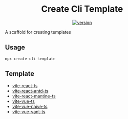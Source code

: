 <h1 align="center">Create Cli Template</h1>
<div align="center">
  <a href="https://npmjs.org/package/prompts">
    <img src="https://img.shields.io/npm/v/create-cli-template" alt="version" />
  </a>
</div>

A scaffold for creating templates

## Usage
```shell
npx create-cli-template
```

## Template
* [vite-react-ts](https://github.com/blackawn/create-cli-template/tree/vite-react-ts)
* [vite-react-antd-ts](https://github.com/blackawn/create-cli-template/tree/vite-react-antd-ts)
* [vite-react-mantine-ts](https://github.com/blackawn/create-cli-template/tree/vite-react-mantine-ts)
* [vite-vue-ts](https://github.com/blackawn/create-cli-template/tree/vite-vue-ts)
* [vite-vue-naive-ts](https://github.com/blackawn/create-cli-template/tree/vite-vue-naive-ts)
* [vite-vue-vant-ts](https://github.com/blackawn/create-cli-template/tree/vite-vue-vant-ts)

